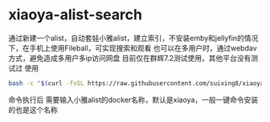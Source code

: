 # xiaoya-alist-search
通过新建一个alist，自动套娃小雅alist，建立索引，不安装emby和jellyfin的情况下，在手机上使用Fileball，可实现搜索和观看
也可以在多用户时，通过webdav方式，避免造成多用户多ip访问网盘
目前仅在群辉7.2测试使用，其他平台没有测试过
使用
```bash
bash -c "$(curl -fsSL https://raw.githubusercontent.com/suixing8/xiaoya-alist-search/8dd694cb81e652ebf0e96d840f6afe006c987603/xiaoya-alist-search.sh)"
```
命令执行后
需要输入小雅alist的docker名称，默认是xiaoya，一般一键命令安装的也是这个名称
